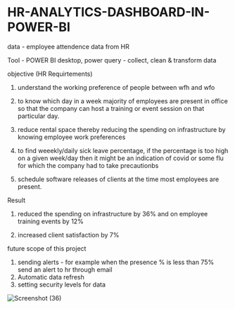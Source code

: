 # HR-ANALYTICS-DASHBOARD-IN-POWER-BI

data - employee attendence data from HR

Tool - POWER BI desktop, power query - collect, clean & transform data

objective (HR Requirtements)

1) understand the working preference of people between wfh and wfo

2) to know which day in a week majority of employees are present in office so that the company 
   can host a training or event session on that particular day.
   
3) reduce rental space thereby reducing the spending on infrastructure by knowing employee work preferences

4) to find weeekly/daily sick leave percentage, if the percentage is too high on a given week/day 
   then it might be an indication of covid or some flu for which the company had to take precautionbs 
   
5) schedule software releases of clients at the time most employees are present.

Result

1) reduced the spending on infrastructure by 36% and on employee training events by 12%

2) increased client satisfaction by 7%

 future scope of this project

1) sending alerts - for example when the presence % is less than 75% send an alert to hr through email
2) Automatic data refresh
3) setting security levels for data

![Screenshot (36)](https://user-images.githubusercontent.com/83853757/234506606-7ba762d1-3ec1-46ef-a0c2-5ab9c3e1e6dd.png)
